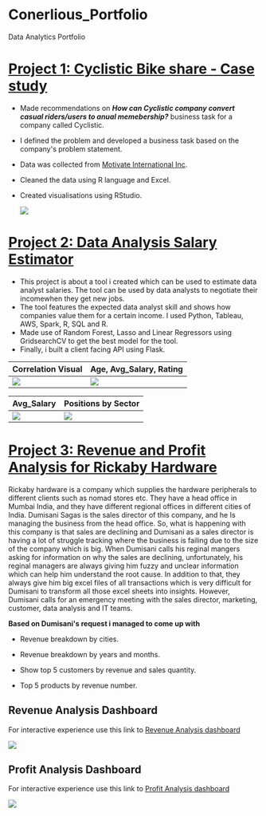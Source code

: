 # Conerlious_Portfolio
Data Analytics Portfolio

# [Project 1: Cyclistic Bike share - Case study](https://rpubs.com/Corny26Saga/871934) 
* Made recommendations on _**How can Cyclistic company convert casual riders/users to anual memebership?**_ business task for a company called Cyclistic. 
* I defined the problem and developed a business task based on the company's problem statement. 
* Data was collected from [Motivate International Inc](https://divvy-tripdata.s3.amazonaws.com/index.html). 
* Cleaned the data using R language and Excel. 
* Created visualisations using RStudio. 

    ![](https://i.imgur.com/BMzgXmI.png)


# [Project 2: Data Analysis Salary Estimator](https://github.com/saco1621/da_salary_proj.git)
* This project is about a tool i created which can be used to estimate data analyst salaries. The tool can be used by data analysts to negotiate their incomewhen they get new jobs.
* The tool features the expected data analyst skill and shows how companies value them for a certain income. I used Python, Tableau, AWS, Spark, R, SQL and R.
* Made use of Random Forest, Lasso and Linear Regressors using GridsearchCV to get the best model for the tool. 
* Finally, i built a client facing API using Flask. 

| Correlation Visual    | Age, Avg_Salary, Rating   |
| -------------- | -------------- |
| ![](https://i.imgur.com/pBi8etL.png)   | ![](https://i.imgur.com/LH6df3C.png) |


| Avg_Salary  | Positions by Sector   |
| -------------- | -------------- |
|  ![](https://i.imgur.com/JkGegIy.png)|  ![](https://i.imgur.com/frNMRyb.png)|


# [Project 3: Revenue and Profit Analysis for Rickaby Hardware](https://rpubs.com/Corny26Saga/883259)

Rickaby hardware is a company which supplies the hardware peripherals to different clients such as nomad stores etc. They have a head office in Mumbai India, and they have different regional offices in different cities of India. Dumisani Sagas is the sales director of this company, and he Is managing the business from the head office. So, what is happening with this company is that sales are declining and Dumisani as a sales director is having a lot of struggle tracking where the business is failing due to the size of the company which is big. When Dumisani calls his reginal mangers asking for information on why the sales are declining, unfortunately, his reginal managers are always giving him fuzzy and unclear information which can help him understand the root cause. In addition to that, they always give him big excel files of all transactions which is very difficult for Dumisani to transform all those excel sheets into insights. However, Dumisani calls for an emergency meeting with the sales director, marketing, customer, data analysis and IT teams. 

**Based on Dumisani's request i managed to come up with**

+ Revenue breakdown by cities.

+ Revenue breakdown by years and months.

+ Show top 5 customers by revenue and sales quantity.

+ Top 5 products by revenue number.


## Revenue Analysis Dashboard 

For interactive experience use this link to [Revenue Analysis dashboard](https://dub01.online.tableau.com/#/site/rickabyhardwareworkbook/views/Rickaby_hardware_workbook/Dashboard1?:iid=1) 

![](https://i.imgur.com/UHxfNMf.png)


## Profit Analysis Dashboard 

For interactive experience use this link to [Profit Analysis dashboard](https://dub01.online.tableau.com/#/site/rickabyhardwareworkbook/views/RickabyhardwareProfitAnalysis/ProfitAnalysis?:iid=1) 


![](https://i.imgur.com/tq6V2oh.png)
